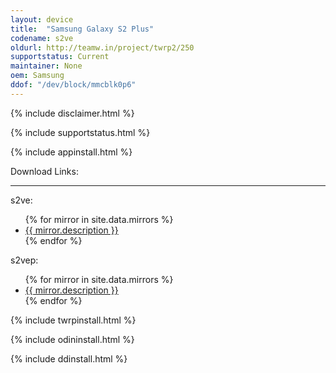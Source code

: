 ```yaml
---
layout: device
title:  "Samsung Galaxy S2 Plus"
codename: s2ve
oldurl: http://teamw.in/project/twrp2/250
supportstatus: Current
maintainer: None
oem: Samsung
ddof: "/dev/block/mmcblk0p6"
---
```


{% include disclaimer.html %}

{% include supportstatus.html %}

{% include appinstall.html %}

<div class='page-heading'>Download Links:</div>
<hr />
<p class="text">s2ve:</p>
<ul>
{% for mirror in site.data.mirrors %}
  <li>
    <a href="{{ mirror.baseurl }}s2ve">
      {{ mirror.description }}
    </a>
  </li>
{% endfor %}
</ul>
<p class="text">s2vep:</p>
<ul>
{% for mirror in site.data.mirrors %}
  <li>
    <a href="{{ mirror.baseurl }}s2vep">
      {{ mirror.description }}
    </a>
  </li>
{% endfor %}
</ul>

{% include twrpinstall.html %}

{% include odininstall.html %}

{% include ddinstall.html %}
